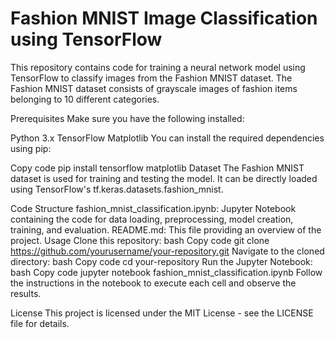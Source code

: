 # Fashion MNIST Image Classification using TensorFlow

This repository contains code for training a neural network model using TensorFlow to classify images from the Fashion MNIST dataset.
The Fashion MNIST dataset consists of grayscale images of fashion items belonging to 10 different categories.

Prerequisites
Make sure you have the following installed:

Python 3.x
TensorFlow
Matplotlib
You can install the required dependencies using pip:

Copy code
pip install tensorflow matplotlib
Dataset
The Fashion MNIST dataset is used for training and testing the model. It can be directly loaded using TensorFlow's tf.keras.datasets.fashion_mnist.

Code Structure
fashion_mnist_classification.ipynb: Jupyter Notebook containing the code for data loading, preprocessing, model creation, training, and evaluation.
README.md: This file providing an overview of the project.
Usage
Clone this repository:
bash
Copy code
git clone https://github.com/yourusername/your-repository.git
Navigate to the cloned directory:
bash
Copy code
cd your-repository
Run the Jupyter Notebook:
bash
Copy code
jupyter notebook fashion_mnist_classification.ipynb
Follow the instructions in the notebook to execute each cell and observe the results.

License
This project is licensed under the MIT License - see the LICENSE file for details.
